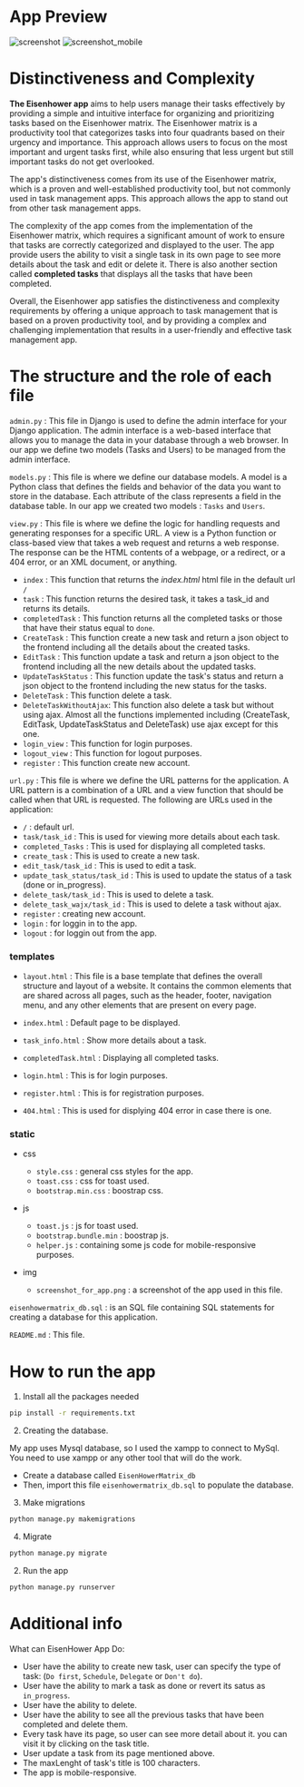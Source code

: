 # App Preview
![screenshot](./EisenHowerApp/static/EisenHowerApp/img/screenshot_for_app.png)
![screenshot_mobile](./EisenHowerApp/static/EisenHowerApp/img/screenshot_for_app_mobile_screens.png)

# Distinctiveness and Complexity

**The Eisenhower app** aims to help users manage their tasks effectively by providing a simple and intuitive interface for organizing and prioritizing tasks based on the Eisenhower matrix. The Eisenhower matrix is a productivity tool that categorizes tasks into four quadrants based on their urgency and importance. This approach allows users to focus on the most important and urgent tasks first, while also ensuring that less urgent but still important tasks do not get overlooked.

The app's distinctiveness comes from its use of the Eisenhower matrix, which is a proven and well-established productivity tool, but not commonly used in task management apps. This approach allows the app to stand out from other task management apps.

The complexity of the app comes from the implementation of the Eisenhower matrix, which requires a significant amount of work to ensure that tasks are correctly categorized and displayed to the user. The app provide users the ability to visit a single task in its own page to see more details about the task and edit or delete it. There is also another section called **completed tasks** that displays all the tasks that have been completed.

Overall, the Eisenhower app satisfies the distinctiveness and complexity requirements by offering a unique approach to task management that is based on a proven productivity tool, and by providing a complex and challenging implementation that results in a user-friendly and effective task management app.


# The structure and the role of each file
`admin.py` : This file in Django is used to define the admin interface for your Django application. The admin interface is a web-based interface that allows you to manage the data in your database through a web browser.
In our app we define two models (Tasks and Users) to be managed from the admin interface.

`models.py` : This file is where we define our database models. A model is a Python class that defines the fields and behavior of the data you want to store in the database. Each attribute of the class represents a field in the database table. 
In our app we created two models : `Tasks` and `Users`.

`view.py` : This file is where we define the logic for handling requests and generating responses for a specific URL. A view is a Python function or class-based view that takes a web request and returns a web response. The response can be the HTML contents of a webpage, or a redirect, or a 404 error, or an XML document, or anything.

- `index` : This function that returns the *index.html* html file in the default url `/`
- `task` : This function returns the desired task, it takes a task_id and returns its details.
- `completedTask` : This function returns all the completed tasks or those that have their status equal to `done`.
- `CreateTask` : This function create a new task and return a json object to the frontend including all the details about the created tasks.
- `EditTask` : This function update a task and return a json object to the frontend including all the new details about the updated tasks.
- `UpdateTaskStatus` : This function update the task's status and return a json object to the frontend including the new status for the tasks.
- `DeleteTask` : This function delete a task.
- `DeleteTaskWithoutAjax`: This function also delete a task but without using ajax. Almost all the functions implemented including (CreateTask, EditTask, UpdateTaskStatus and DeleteTask) use ajax except for this one.
- `login_view` : This function for login purposes. 
- `logout_view` : This function for logout purposes.
- `register` : This function create new account.

`url.py` : This file is where we define the URL patterns for the application. A URL pattern is a combination of a URL and a view function that should be called when that URL is requested.
The following are URLs used in the application:
- `/` : default url. 
- `task/task_id` : This is used for viewing more details about each task.
- `completed_Tasks` : This is used for displaying all completed tasks.
- `create_task` : This is used to create a new task.
- `edit_task/task_id` : This is used to edit a task.
- `update_task_status/task_id` : This is used to update the status of a task (done or in_progress).
- `delete_task/task_id` : This is used to delete a task.
- `delete_task_wajx/task_id` : This is used to delete a task without ajax.
- `register` : creating new account.
- `login`  : for loggin in to the app.
- `logout` : for loggin out from the app.

### templates
- `layout.html` : This file is a base template that defines the overall structure and layout of a website. It contains the common elements that are shared across all pages, such as the header, footer, navigation menu, and any other elements that are present on every page.

- `index.html` : Default page to be displayed.
- `task_info.html` : Show more details about a task.
- `completedTask.html` : Displaying all completed tasks.
- `login.html` : This is for login purposes.
- `register.html` : This is for registration purposes.
- `404.html` : This is used for displying 404 error in case there is one.

### static
- css
    - `style.css` : general css styles for the app.
    - `toast.css` : css for toast used.
    - `bootstrap.min.css` : boostrap css.
- js
    - `toast.js` : js for toast used.
    - `bootstrap.bundle.min` : boostrap js.
    - `helper.js` : containing some js code for mobile-responsive purposes.

- img 
    - `screenshot_for_app.png` : a screenshot of the app used in this file.

`eisenhowermatrix_db.sql` : is an SQL file containing SQL statements for creating a database for this application.

`README.md` : This file. 

# How to run the app

1. Install all the packages needed
```bash
pip install -r requirements.txt
```

2. Creating the database.

My app uses Mysql database, so I used the xampp to connect to MySql. You need to use xampp or any other tool that will do the work.
- Create a database called `EisenHowerMatrix_db`
- Then, import this file `eisenhowermatrix_db.sql` to populate the database.

3. Make migrations
```bash
python manage.py makemigrations
```
4. Migrate
```bash
python manage.py migrate
```

2. Run the app
```bash
python manage.py runserver
```

# Additional info
What can EisenHower App Do:
- User have the ability to create new task, user can specify the type of task: (`Do first`, `Schedule`, `Delegate` or `Don't do`).
- User have the ability to mark a task as done or revert its satus as `in_progress`.
- User have the ability to delete.
- User have the ability to see all the previous tasks that have been completed and delete them.
- Every task have its page, so user can see more detail about it. you can visit it by clicking on the task title.
- User update a task from its page mentioned above.
- The maxLenght of task's title is 100 characters.
- The app is mobile-responsive.
